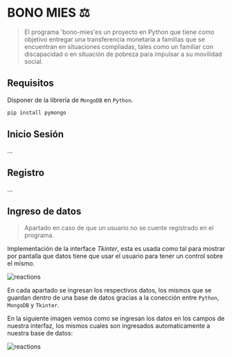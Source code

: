 # BONO MIES ⚖
>El programa 'bono-mies'es un proyecto en Python que tiene como objetivo entregar una transferencia monetaria a familias que se encuentran en situaciones compliadas, tales como un familiar con discapacidad o en situación de pobreza para impulsar a su movilidad social. 

## Requisitos
Disponer de la librería de `MongoDB` en `Python`.
```sh
pip install pymongo
```

## Inicio Sesión
...
## Registro
...
## Ingreso de datos
>Apartado en caso de que un usuario no se cuente registrado en el programa.

Implementación de la interface *Tkinter*, esta es usada como tal para mostrar por pantalla que datos tiene que usar el usuario para tener un control sobre el mismo.

![reactions](https://i.imgur.com/ukA5obR.png)

En cada apartado se ingresan los respectivos datos, los mismos que se guardan dentro de una base de datos gracias a la conección entre `Python`, `MongoDB` y `Tkinter`.

En la siguiente imagen vemos como se ingresan los datos en los campos de nuestra interfaz, los mismos cuales son ingresados automaticamente a nuestra base de datos:

![reactions](https://i.imgur.com/WAjaE10.png)
